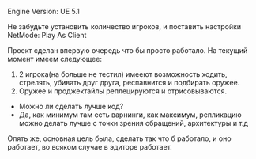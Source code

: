 Engine Version: UE 5.1

Не забудьте установить количество игроков, и поставить настройки NetMode: Play As Client

Проект сделан впервую очередь что бы просто работало.
На текущий момент имеем следующее:
1. 2 игрока(на больше не тестил) имееют возможность ходить, стрелять, убивать друг друга, респавнится и подбирать оружее.
2. Оружее и проджектайлы реплецируются и отрисовываются.

- Можно ли сделать лучше код? 
- Да, как минимум там есть варнинги, 
как максимум, репликацию можно делать лучше с точки зрения обращений, архитектуры и т.д

Опять же, основная цель была, сделать так что б работало, и оно работает, во всяком случае в эдиторе работает.
